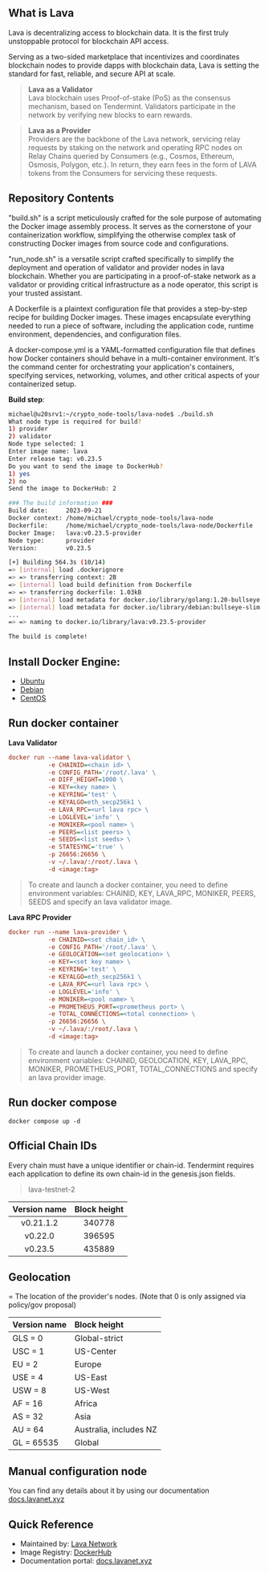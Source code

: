 ## What is Lava

Lava is decentralizing access to blockchain data. It is the first truly unstoppable protocol for blockchain API access.

Serving as a two-sided marketplace that incentivizes and coordinates blockchain nodes to provide dapps with blockchain data, Lava is setting the standard for fast, reliable, and secure API at scale.

>**Lava as a Validator**\
Lava blockchain uses Proof-of-stake (PoS) as the consensus mechanism, based on Tendermint. Validators participate in the network by verifying new blocks to earn rewards.

>**Lava as a Provider**\
Providers are the backbone of the Lava network, servicing relay requests by staking on the network and operating RPC nodes on Relay Chains queried by Consumers (e.g., Cosmos, Ethereum, Osmosis, Polygon, etc.). In return, they earn fees in the form of LAVA tokens from the Consumers for servicing these requests.

## Repository Contents

"build.sh" is a script meticulously crafted for the sole purpose of automating the Docker image assembly process. It serves as the cornerstone of your containerization workflow, simplifying the otherwise complex task of constructing Docker images from source code and configurations.

"run_node.sh" is a versatile script crafted specifically to simplify the deployment and operation of validator and provider nodes in lava blockchain. Whether you are participating in a proof-of-stake network as a validator or providing critical infrastructure as a node operator, this script is your trusted assistant.

A Dockerfile is a plaintext configuration file that provides a step-by-step recipe for building Docker images. These images encapsulate everything needed to run a piece of software, including the application code, runtime environment, dependencies, and configuration files.

A docker-compose.yml is a YAML-formatted configuration file that defines how Docker containers should behave in a multi-container environment. It's the command center for orchestrating your application's containers, specifying services, networking, volumes, and other critical aspects of your containerized setup.

**Build step**:
```bash
michael@u20srv1:~/crypto_node-tools/lava-node$ ./build.sh
What node type is required for build?
1) provider
2) validator
Node type selected: 1
Enter image name: lava
Enter release tag: v0.23.5
Do you want to send the image to DockerHub?
1) yes
2) no
Send the image to DockerHub: 2

### The build information ###
Build date:     2023-09-21
Docker context: /home/michael/crypto_node-tools/lava-node
Dockerfile:     /home/michael/crypto_node-tools/lava-node/Dockerfile
Docker Image:   lava:v0.23.5-provider
Node type:      provider
Version:        v0.23.5

[+] Building 564.3s (10/14)
=> [internal] load .dockerignore
=> => transferring context: 2B
=> [internal] load build definition from Dockerfile
=> => transferring dockerfile: 1.03kB
=> [internal] load metadata for docker.io/library/golang:1.20-bullseye
=> [internal] load metadata for docker.io/library/debian:bullseye-slim
...
=> => naming to docker.io/library/lava:v0.23.5-provider

The build is complete!
```

## Install Docker Engine:

* [Ubuntu](https://docs.docker.com/engine/install/ubuntu)
* [Debian](https://docs.docker.com/engine/install/debian)
* [CentOS](https://docs.docker.com/engine/install/centos)


## Run docker container

**Lava Validator**
```ini
docker run --name lava-validator \
           -e CHAINID=<chain id> \
           -e CONFIG_PATH='/root/.lava' \
           -e DIFF_HEIGHT=1000 \
           -e KEY=<key name> \
           -e KEYRING='test' \
           -e KEYALGO=eth_secp256k1 \
           -e LAVA_RPC=<url lava rpc> \
           -e LOGLEVEL='info' \
           -e MONIKER=<pool name> \
           -e PEERS=<list peers> \
           -e SEEDS=<list seeds> \
           -e STATESYNC='true' \
           -p 26656:26656 \
           -v ~/.lava/:/root/.lava \
           -d <image:tag>
```
>To create and launch a docker container, you need to define environment variables: CHAINID, KEY, LAVA_RPC, MONIKER, PEERS, SEEDS and specify an lava validator image.

**Lava RPC Provider**
```ini
docker run --name lava-provider \
           -e CHAINID=<set chain_id> \
           -e CONFIG_PATH='/root/.lava' \
           -e GEOLOCATION=<set geolocation> \
           -e KEY=<set key name> \
           -e KEYRING='test' \
           -e KEYALGO=eth_secp256k1 \
           -e LAVA_RPC=<url lava rpc> \
           -e LOGLEVEL='info' \
           -e MONIKER=<pool name> \
           -e PROMETHEUS_PORT=<prometheus port> \
           -e TOTAL_CONNECTIONS=<total connection> \
           -p 26656:26656 \
           -v ~/.lava/:/root/.lava \
           -d <image:tag>
```
>To create and launch a docker container, you need to define environment variables: CHAINID, GEOLOCATION, KEY, LAVA_RPC, MONIKER, PROMETHEUS_PORT, TOTAL_CONNECTIONS and specify an lava provider image.

## Run docker compose

```
docker compose up -d
```

## Official Chain IDs

Every chain must have a unique identifier or chain-id. Tendermint requires each application to define its own chain-id in the genesis.json fields.

> lava-testnet-2

| Version name | Block height |
|:------------:|:------------:|
|   v0.21.1.2  |    340778    |
|   v0.22.0    |    396595    |
|   v0.23.5    |    435889    |


## Geolocation
=
The location of the provider's nodes. (Note that 0 is only assigned via policy/gov proposal)

| Version name |    Block height          |
|:-------------|:-------------------------|
|  GLS = 0     |  Global-strict           |
|  USC = 1     |  US-Center               |
|  EU = 2      |  Europe                  |
|  USE = 4     |  US-East                 |
|  USW = 8     |  US-West                 |
|  AF = 16     |  Africa                  |
|  AS = 32     |  Asia                    |
|  AU = 64     |  Australia, includes NZ  |
|  GL = 65535  |  Global                  |

## Manual configuration node
You can find any details about it by using our documentation [docs.lavanet.xyz](https://docs.lavanet.xyz/testnet/)

## Quick Reference

*   Maintained by: [Lava Network](https://github.com/svetek)
*   Image Registry: [DockerHub](https://hub.docker.com/r/svetekllc/lava)
*   Documentation portal: [docs.lavanet.xyz](https://docs.lavanet.xyz/)
